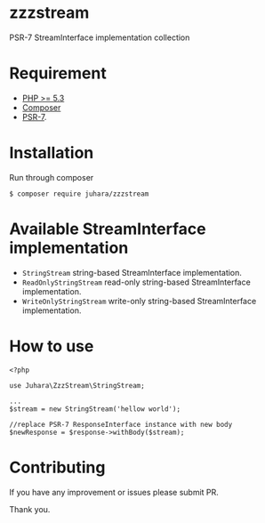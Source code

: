 # zzzstream
PSR-7 StreamInterface implementation collection

# Requirement
- [PHP >= 5.3](https://php.net)
- [Composer](https://getcomposer.org)
- [PSR-7](http://www.php-fig.org/psr/psr-7/).

# Installation
Run through composer

    $ composer require juhara/zzzstream

# Available StreamInterface implementation

- `StringStream` string-based StreamInterface implementation.
- `ReadOnlyStringStream` read-only string-based StreamInterface implementation.
- `WriteOnlyStringStream` write-only string-based StreamInterface implementation.

# How to use

    <?php

    use Juhara\ZzzStream\StringStream;

    ...
    $stream = new StringStream('hellow world');

    //replace PSR-7 ResponseInterface instance with new body
    $newResponse = $response->withBody($stream);

# Contributing

If you have any improvement or issues please submit PR.

Thank you.
